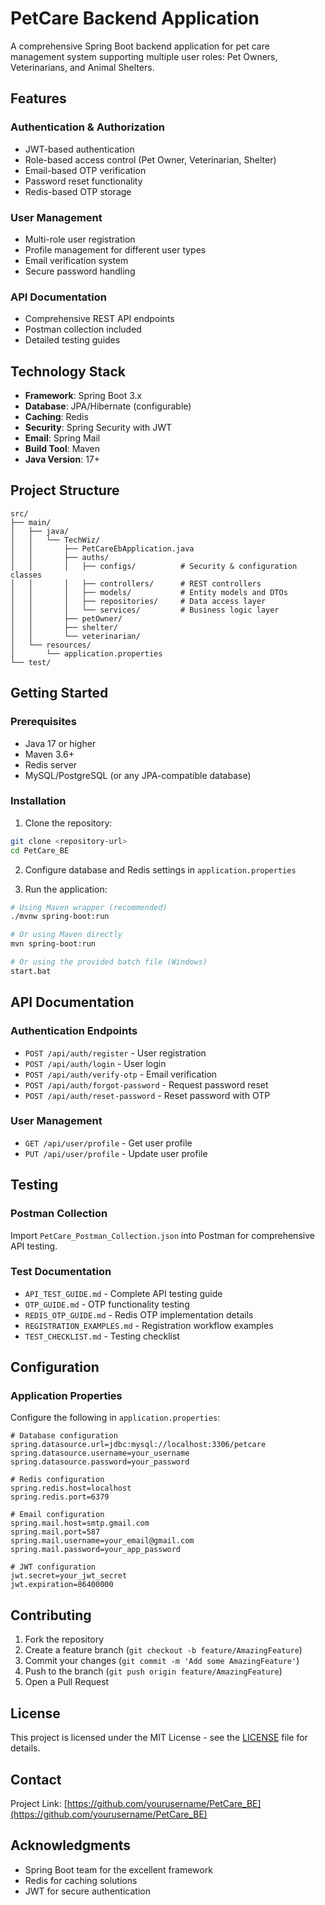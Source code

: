 # PetCare Backend Application

A comprehensive Spring Boot backend application for pet care management system supporting multiple user roles: Pet Owners, Veterinarians, and Animal Shelters.

## Features

### Authentication & Authorization
- JWT-based authentication
- Role-based access control (Pet Owner, Veterinarian, Shelter)
- Email-based OTP verification
- Password reset functionality
- Redis-based OTP storage

### User Management
- Multi-role user registration
- Profile management for different user types
- Email verification system
- Secure password handling

### API Documentation
- Comprehensive REST API endpoints
- Postman collection included
- Detailed testing guides

## Technology Stack

- **Framework**: Spring Boot 3.x
- **Database**: JPA/Hibernate (configurable)
- **Caching**: Redis
- **Security**: Spring Security with JWT
- **Email**: Spring Mail
- **Build Tool**: Maven
- **Java Version**: 17+

## Project Structure

```
src/
├── main/
│   ├── java/
│   │   └── TechWiz/
│   │       ├── PetCareEbApplication.java
│   │       ├── auths/
│   │       │   ├── configs/          # Security & configuration classes
│   │       │   ├── controllers/      # REST controllers
│   │       │   ├── models/           # Entity models and DTOs
│   │       │   ├── repositories/     # Data access layer
│   │       │   └── services/         # Business logic layer
│   │       ├── petOwner/
│   │       ├── shelter/
│   │       └── veterinarian/
│   └── resources/
│       └── application.properties
└── test/
```

## Getting Started

### Prerequisites
- Java 17 or higher
- Maven 3.6+
- Redis server
- MySQL/PostgreSQL (or any JPA-compatible database)

### Installation

1. Clone the repository:
```bash
git clone <repository-url>
cd PetCare_BE
```

2. Configure database and Redis settings in `application.properties`

3. Run the application:
```bash
# Using Maven wrapper (recommended)
./mvnw spring-boot:run

# Or using Maven directly
mvn spring-boot:run

# Or using the provided batch file (Windows)
start.bat
```

## API Documentation

### Authentication Endpoints
- `POST /api/auth/register` - User registration
- `POST /api/auth/login` - User login
- `POST /api/auth/verify-otp` - Email verification
- `POST /api/auth/forgot-password` - Request password reset
- `POST /api/auth/reset-password` - Reset password with OTP

### User Management
- `GET /api/user/profile` - Get user profile
- `PUT /api/user/profile` - Update user profile

## Testing

### Postman Collection
Import `PetCare_Postman_Collection.json` into Postman for comprehensive API testing.

### Test Documentation
- `API_TEST_GUIDE.md` - Complete API testing guide
- `OTP_GUIDE.md` - OTP functionality testing
- `REDIS_OTP_GUIDE.md` - Redis OTP implementation details
- `REGISTRATION_EXAMPLES.md` - Registration workflow examples
- `TEST_CHECKLIST.md` - Testing checklist

## Configuration

### Application Properties
Configure the following in `application.properties`:

```properties
# Database configuration
spring.datasource.url=jdbc:mysql://localhost:3306/petcare
spring.datasource.username=your_username
spring.datasource.password=your_password

# Redis configuration
spring.redis.host=localhost
spring.redis.port=6379

# Email configuration
spring.mail.host=smtp.gmail.com
spring.mail.port=587
spring.mail.username=your_email@gmail.com
spring.mail.password=your_app_password

# JWT configuration
jwt.secret=your_jwt_secret
jwt.expiration=86400000
```

## Contributing

1. Fork the repository
2. Create a feature branch (`git checkout -b feature/AmazingFeature`)
3. Commit your changes (`git commit -m 'Add some AmazingFeature'`)
4. Push to the branch (`git push origin feature/AmazingFeature`)
5. Open a Pull Request

## License

This project is licensed under the MIT License - see the [LICENSE](LICENSE) file for details.

## Contact

Project Link: [https://github.com/yourusername/PetCare_BE](https://github.com/yourusername/PetCare_BE)

## Acknowledgments

- Spring Boot team for the excellent framework
- Redis for caching solutions
- JWT for secure authentication
